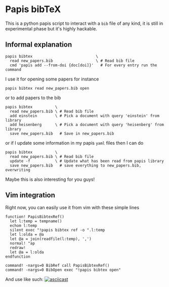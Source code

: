 # Papis bibTeX

This is a python papis script to interact with a `bib` file
of any kind, it is still in experimental phase but it's highly hackable.

## Informal explanation

```
papis bibtex                            \
  read new_papers.bib                   \ # Read bib file
  cmd 'papis add --from-doi {doc[doi]}'   # For every entry run the command
```
I use it for opening some papers for instance
```
papis bibtex read new_papers.bib open
```
or to add papers to the bib
```
papis bibtex          \
  read new_papers.bib \ # Read bib file
  add einstein        \ # Pick a document with query 'einstein' from library
  add heisenberg      \ # Pick a document with query 'heisenberg' from library
  save new_papers.bib   # Save in new_papers.bib
```

or if I update some information in my papis `yaml` files then I can do
```
papis bibtex          \
  read new_papers.bib \ # Read bib file
  update -f           \ # Update what has been read from papis library
  save new_papers.bib   # save everything to new_papers.bib, overwriting
```

Maybe this is also interesting for you guys!

## Vim integration

Right now, you can easily use it from vim with these simple lines

```vimscript
function! PapisBibtexRef()
  let l:temp = tempname()
  echom l:temp
  silent exec "!papis bibtex ref -o ".l:temp
  let l:olda = @a
  let @a = join(readfile(l:temp), ',')
  normal! "ap
  redraw!
  let @a = l:olda
endfunction

command! -nargs=0 BibRef call PapisBibtexRef()
command! -nargs=0 BibOpen exec "!papis bibtex open"
```

And use like such:
[![asciicast](https://asciinema.org/a/8KbLQJSVYVYNXHVF3wgcxx5Cp.svg)](https://asciinema.org/a/8KbLQJSVYVYNXHVF3wgcxx5Cp)
